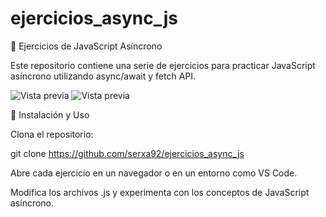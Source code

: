# ejercicios_async_js

📌 Ejercicios de JavaScript Asíncrono

Este repositorio contiene una serie de ejercicios para practicar JavaScript asíncrono utilizando async/await y fetch API.

![Vista previa](assets/31shots_so.png)
![Vista previa](assets/512shots_so.png)



🚀 Instalación y Uso

Clona el repositorio:

git clone https://github.com/serxa92/ejercicios_async_js

Abre cada ejercicio en un navegador o en un entorno como VS Code.

Modifica los archivos .js y experimenta con los conceptos de JavaScript asíncrono.

